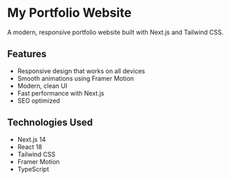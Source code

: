 # My Portfolio Website

A modern, responsive portfolio website built with Next.js and Tailwind CSS.

## Features

- Responsive design that works on all devices
- Smooth animations using Framer Motion
- Modern, clean UI
- Fast performance with Next.js
- SEO optimized

## Technologies Used

- Next.js 14
- React 18
- Tailwind CSS
- Framer Motion
- TypeScript
